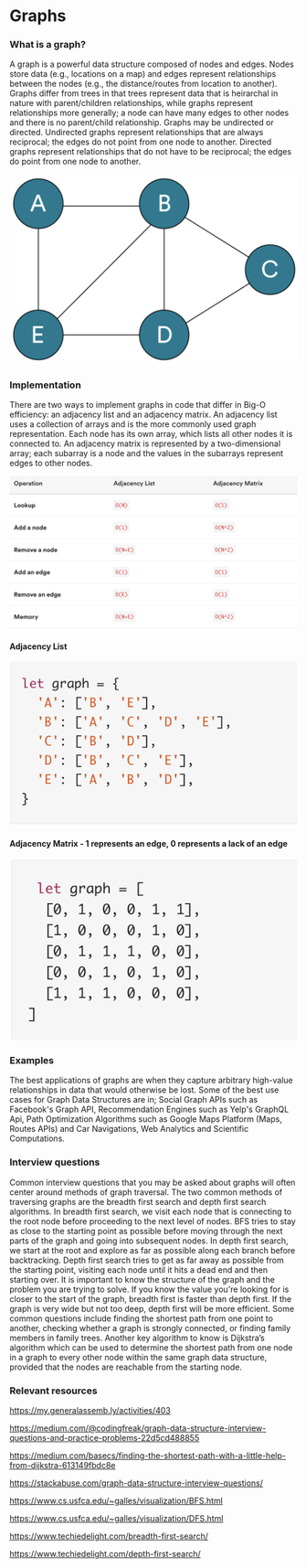 # Graphs  

### What is a graph?  
A graph is a powerful data structure composed of nodes and edges. Nodes store data (e.g., locations on a map) and edges represent relationships between the nodes (e.g., the distance/routes from location to another). Graphs differ from trees in that trees represent data that is heirarchal in nature with parent/children relationships, while graphs represent relationships more generally; a node can have many edges to other nodes and there is no parent/child relationship. Graphs may be undirected or directed. Undirected graphs represent relationships that are always reciprocal; the edges do not point from one node to another. Directed graphs represent relationships that do not have to be reciprocal; the edges do point from one node to another. 

![](images/graph.png)

### Implementation
There are two ways to implement graphs in code that differ in Big-O efficiency: an adjacency list and an adjacency matrix. An adjacency list uses a collection of arrays and is the more commonly used graph representation. Each node has its own array, which lists all other nodes it is connected to. An adjacency matrix is represented by a two-dimensional array; each subarray is a node and the values in the subarrays represent edges to other nodes. 

![](images/graph_bigO_efficiency.png)

#### Adjacency List
![](images/adjacency_list.png)
#### Adjacency Matrix - 1 represents an edge, 0 represents a lack of an edge
![](images/adjacency_matrix.png)

### Examples
The best applications of graphs are when they capture arbitrary high-value relationships in data that would otherwise be lost.
Some of the best use cases for Graph Data Structures are in; Social Graph APIs such as Facebook's Graph API, Recommendation Engines such as Yelp's GraphQL Api, Path Optimization Algorithms such as Google Maps Platform (Maps, Routes APIs) and Car Navigations, Web Analytics and Scientific Computations. 

### Interview questions
Common interview questions that you may be asked about graphs will often center around methods of graph traversal. The two common methods of traversing graphs are the breadth first search and depth first search algorithms. In breadth first search, we visit each node that is connecting to the root node before proceeding to the next level of nodes. BFS tries to stay as close to the starting point as possible before moving through the next parts of the graph and going into subsequent nodes. In depth first search, we start at the root and explore as far as possible along each branch before backtracking. Depth first search tries to get as far away as possible from the starting point, visiting each node until it hits a dead end and then starting over. It is important to know the structure of the graph and the problem you are trying to solve. If you know the value you're looking for is closer to the start of the graph, breadth first is faster than depth first. If the graph is very wide but not too deep, depth first will be more efficient. Some common questions include finding the shortest path from one point to another, checking whether a graph is strongly connected, or finding family members in family trees. Another key algorithm to know is Dijkstra’s algorithm which can be used to determine the shortest path from one node in a graph to every other node within the same graph data structure, provided that the nodes are reachable from the starting node. 

### Relevant resources
https://my.generalassemb.ly/activities/403

https://medium.com/@codingfreak/graph-data-structure-interview-questions-and-practice-problems-22d5cd488855

https://medium.com/basecs/finding-the-shortest-path-with-a-little-help-from-dijkstra-613149fbdc8e

https://stackabuse.com/graph-data-structure-interview-questions/

https://www.cs.usfca.edu/~galles/visualization/BFS.html

https://www.cs.usfca.edu/~galles/visualization/DFS.html

https://www.techiedelight.com/breadth-first-search/

https://www.techiedelight.com/depth-first-search/
